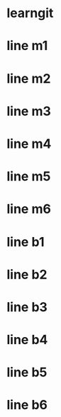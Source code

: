 # learngit

# line m1

# line m2

# line m3

# line m4

# line m5

# line m6

# line b1

# line b2

# line b3

# line b4

# line b5

# line b6
